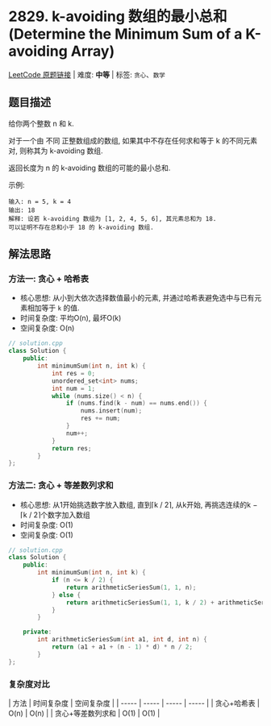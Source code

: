 # 2829. k-avoiding 数组的最小总和 (Determine the Minimum Sum of a K-avoiding Array)

[LeetCode 原题链接](https://leetcode.cn/problems/determine-the-minimum-sum-of-a-k-avoiding-array/) | 难度: **中等** | 标签: `贪心`、`数学`

## 题目描述

给你两个整数 n 和 k.

对于一个由 不同 正整数组成的数组, 如果其中不存在任何求和等于 k 的不同元素对, 则称其为 k-avoiding 数组.

返回长度为 n 的 k-avoiding 数组的可能的最小总和.

示例:

```plaintext
输入: n = 5, k = 4
输出: 18
解释: 设若 k-avoiding 数组为 [1, 2, 4, 5, 6], 其元素总和为 18.
可以证明不存在总和小于 18 的 k-avoiding 数组.
```

## 解法思路

### 方法一: 贪心 + 哈希表

- 核心思想: 从小到大依次选择数值最小的元素, 并通过哈希表避免选中与已有元素相加等于 `k` 的值.
- 时间复杂度: 平均O(n), 最坏O(k)
- 空间复杂度: O(n)

``` c++
// solution.cpp
class Solution {
    public:
        int minimumSum(int n, int k) {
            int res = 0;
            unordered_set<int> nums;
            int num = 1;
            while (nums.size() < n) {
                if (nums.find(k - num) == nums.end()) {
                    nums.insert(num);
                    res += num;
                }
                num++;
            }
            return res;
        }
};
```

### 方法二: 贪心 + 等差数列求和

- 核心思想: 从1开始挑选数字放入数组, 直到⌈k / 2​⌉, 从k开始, 再挑选连续的k − ⌈k / 2​⌉个数字加入数组
- 时间复杂度: O(1)
- 空间复杂度: O(1)

``` c++
// solution.cpp
class Solution {
    public:
        int minimumSum(int n, int k) {
            if (n <= k / 2) {
                return arithmeticSeriesSum(1, 1, n);
            } else {
                return arithmeticSeriesSum(1, 1, k / 2) + arithmeticSeriesSum(k, 1, n - k / 2);
            }
        }

    private:
        int arithmeticSeriesSum(int a1, int d, int n) {
            return (a1 + a1 + (n - 1) * d) * n / 2;
        }
};
```

### 复杂度对比

| 方法 | 时间复杂度 | 空间复杂度 |
| ----- | ----- | ----- | ----- |
| 贪心+哈希表 | O(n) | O(n) |
| 贪心+等差数列求和 | O(1) | O(1) |
